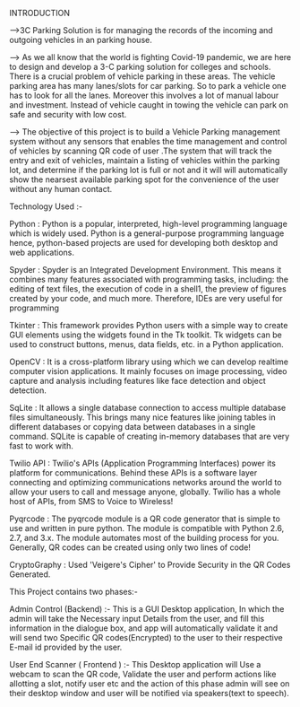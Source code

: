 INTRODUCTION

-->3C Parking Solution is for managing the records of the incoming and outgoing vehicles in an parking house.

--> As we all know that the world is fighting Covid-19 pandemic, we are here to design and develop a 3-C parking solution for colleges and schools. There is a crucial problem of vehicle parking in these areas. The vehicle parking area has many lanes/slots for car parking. So to park a vehicle one has to look for all the lanes. Moreover this involves a lot of manual labour and investment. Instead of vehicle caught in towing the vehicle can park on safe and security with low cost.

--> The objective of this project is to build a Vehicle Parking management system without any sensors that enables the time management and control of vehicles by scanning QR code of user .The system that will track the entry and exit of vehicles, maintain a listing of vehicles within the parking lot, and determine if the parking lot is full or not and it will will automatically show the nearsest available parking spot for the convenience of the user without any human contact.

Technology Used :-

Python : Python is a popular, interpreted, high-level programming language which is widely used. Python is a general-purpose programming language hence, python-based projects are used for developing both desktop and web applications.

Spyder : Spyder is an Integrated Development Environment. This means it combines many features associated with programming tasks, including: the editing of text files, the execution of code in a shell1, the preview of figures created by your code, and much more. Therefore, IDEs are very useful for programming

Tkinter : This framework provides Python users with a simple way to create GUI elements using the widgets found in the Tk toolkit. Tk widgets can be used to construct buttons, menus, data fields, etc. in a Python application.

OpenCV : It is a cross-platform library using which we can develop realtime computer vision applications. It mainly focuses on image processing, video capture and analysis including features like face detection and object detection.

SqLite : It allows a single database connection to access multiple database files simultaneously. This brings many nice features like joining tables in different databases or copying data between databases in a single command. SQLite is capable of creating in-memory databases that are very fast to work with.

Twilio API : Twilio's APIs (Application Programming Interfaces) power its platform for communications. Behind these APIs is a software layer connecting and optimizing communications networks around the world to allow your users to call and message anyone, globally. Twilio has a whole host of APIs, from SMS to Voice to Wireless!

Pyqrcode : The pyqrcode module is a QR code generator that is simple to use and written in pure python. The module is compatible with Python 2.6, 2.7, and 3.x. The module automates most of the building process for you. Generally, QR codes can be created using only two lines of code!

CryptoGraphy : Used 'Veigere's Cipher' to Provide Security in the QR Codes Generated.

This Project contains two phases:-

Admin Control (Backend) :- This is a GUI Desktop application, In which the admin will take the Necessary input Details from the user, and fill this information in the dialogue box, and app will automatically validate it and will send two Specific QR codes(Encrypted) to the user to their respective E-mail id provided by the user.

User End Scanner ( Frontend ) :- This Desktop application will Use a webcam to scan the QR code, Validate the user and perform actions like allotting a slot, notify user etc and the action of this phase admin will see on their desktop window and user will be notified via speakers(text to speech).
